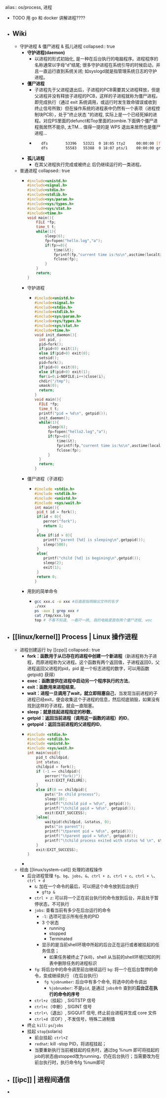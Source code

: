 alias:: os/process, 进程

- TODO 用 go 和 docker 讲解进程????
- ## Wiki
  - 守护进程 & 僵尸进程 & 孤儿进程
    collapsed:: true
    - **守护进程(daemon)**
      - 以进程的形式初始化, 是一种在后台执行的电脑程序。进程程序的名称通常以字母“d”结尾; 很多守护进程在系统引导的时候启动，并且一直运行直到系统关闭; 如syslogd就是指管理系统日志的守护进程。
    - **僵尸进程**
      - 子进程先于父进程退出后，子进程的PCB需要其父进程释放，但是父进程并没有释放子进程的PCB，这样的子进程就称为僵尸进程。即完成执行（通过 exit 系统调用，或运行时发生致命错误或收到终止信号所致）但在操作系统的进程表中仍然有一个表项（进程控制块PCB），处于"终止状态 "的进程, 实际上是一个已经死掉的进程。对应PS里面的defunct和Top里面的zombie.下面俩个僵尸进程我居然不能杀, 太TM... 值得一提的是 WPS 退出来居然也是僵尸进程...
      - ```bash
           dfs        53396   53321  0 18:05 tty2     00:00:00 [fcitx] <defunct>
           dfs        55583   55388  0 18:07 pts/1    00:00:00 grep --color=auto defunct
        ```
    - **孤儿进程**
      - 在其父进程执行完成或被终止 后仍继续运行的一类进程。
  - 普通进程
    collapsed:: true
    - ```cpp
      #include<unistd.h>
      #include<signal.h>
      #include<stdio.h>
      #include<stdlib.h>
      #include<sys/param.h>
      #include<sys/types.h>
      #include<sys/stat.h>
      #include<time.h>
      void main(){
          FILE *fp;
          time_t t;
          while(1){
              sleep(6);
              fp=fopen("hello.log","a");
              if(fp>=0){
                  time(&t);
                  fprintf(fp,"current time is:%s\n",asctime(localtime(&t)));
                  fclose(fp);
              }
          }
          return;
      }
      ```
    - 守护进程
      - ```cpp
        #include<unistd.h>
        #include<signal.h>
        #include<stdio.h>
        #include<stdlib.h>
        #include<sys/param.h>
        #include<sys/types.h>
        #include<sys/stat.h>
        #include<time.h>
        void init_daemon(){
          int pid, ;
          pid=fork();
          if(pid<0) exit(1);
          else if(pid>0) exit(0);
          setsid();
          pid=fork();
          if(pid>0) exit(0); 
          else if(pid<0) exit(1);
          for(i=0;i<NOFILE;i++)close(i);
          chdir("/tmp");
          umask(0);
          return;
        }
        void main(){
          FILE *fp;
          time_t t;
          printf("pid = %d\n", getpid());
          init_daemon();
          while(1){
              sleep(6);
              fp=fopen("hello2.log","a");
              if(fp>=0){
                  time(&t);
                  fprintf(fp,"current time is:%s\n",asctime(localtime(&t)));
                  fclose(fp);
              }
          }
          return;
        }
        ```
    - 僵尸进程（子进程）
      - ```cpp
        #include <stdio.h>
        #include <stdlib.h>
        #include <unistd.h>
        #include <sys/wait.h>
        int main(){
         pid_t id = fork();
         if(id < 0){
            perror("fork");
            return 1;
         }
         else if(id > 0){
            printf("parent [%d] is sleeping\n",getppid());
            sleep(500);
         }
         else{
            printf("child [%d] is begining\n",getpid());
            sleep(2);
            exit(1);
         }
         return 0;
        }
        ```
    - 用到的简单命令
      - ```bash
        gcc xxx.c -o xxx #后面是指明输出文件的名字
        ./xxx 
        ps -aux | grep xxx # 
        cat /tmp/xxx.log 
        top # 不看不知道, 一看吓一跳, 我的电脑里面有两个僵尸进程, woc
        ```
- ## [[linux/kernel]] Process | Linux 操作进程
  - 进程创建运行 by [[cpp]]
    collapsed:: true
    - **fork：函数用于从已存在的进程中创建一个新进程**（新进程称为子进程，而原进程称为父进程。这个函数有两个返回值，子进程返回0，父进程返回父进程的pid，pid 是一个标志进程的数字，可以用函数getpid() 获得）
    - **exec：函数提供在进程中启动另一个程序执行的方法**。
    - **exit：函数用来进程结束**。
    - **wait：进程一旦调用了wait，就立即阻塞自己**，当发现当前进程的子进程已经exit，便会收集这个子进程的信息，然后彻底销毁，如果没有找到这样的子进程，就会一直阻塞。
    - **sleep：就是挂起进程指定的秒数**。
    - **getpid：返回当前进程（调用这一函数的进程）的ID**。
    - **getppid：返回当前进程的父进程的ID**。
    - ```c
      #include <stdio.h>
      #include <stdlib.h>
      #include <unistd.h>
      #include <sys/wait.h>
      int main(void){
          pid_t childpid;
          int status;
          childpid = fork();
          if (-1 == childpid){
              perror("fork()");
              exit(EXIT_FAILURE);
          }
          else if(0 == childpid){
              puts("In child process");
              sleep(10);
              printf("\tchild pid = %d\n", getpid());
              printf("\tchild ppid = %d\n", getppid());
              exit(EXIT_SUCCESS);
          }else{
              waitpid(childpid, &status, 0);
              puts("in parent");
              printf("\tparent pid = %d\n", getpid());
              printf("\tparent ppid = %d\n", getppid());
              printf("\tchild process exited with status %d \n", status);
          }
          exit(EXIT_SUCCESS);
      }
      ```
    -
  - 经由 [[linux/system-call]] 处理的进程操作
    - 后台进程管理 `fg`、`bg`、`jobs`、`&`、`ctrl + z`、`ctrl + c`、`ctrl + \`、`ctrl + d`
      - `&`: 加在一个命令的最后，可以把这个命令放到后台执行
        - `gftp &`
      - `ctrl + z`: 可以将一个正在前台执行的命令放到后台，并且处于暂停状态，不可执行
      - `jobs`: 查看当前有多少在后台运行的命令
        - `-l`:  选项可显示所有任务的PID
        - 3 个状态
          - running
          - stopped
          - Terminated
        - 显示的是当前shell环境中所起的后台正在运行或者被挂起的任务信息；
          - 如果任务被终止了(kill)，shell 从当前的shell环境已知的列表中删除任务的进程标识
      - `fg`: 将后台中的命令调至前台继续运行
        `bg`: 将一个在后台暂停的命令，变成继续执行 （在后台执行）
        - ` fg %jobnumber`:  后台中有多个命令, 将选中的命令调出
          - `%jobnumber`: 不是`pid`, 是通过 `jobs命令` 查到的**后台正在执行的命令的序号**
      - `ctrl+z`（挂起）, SIGTSTP 信号
      - `ctrl+c`（中断）, SIGINT 信号
      - `ctrl+\`（退出）, SIGQUIT 信号, 终止前台进程并生成 core 文件
      - `ctrl+d`（EOF）, 不发信号，特殊二进制值
    - 终止 `kill`: `ps`/`jobs`
    - 挂起 `stop`(solaris)
      - 前台挂起: `ctrl+Z`
      - `redhat`: kill -stop PID，将进程挂起；
      - 当要重新执行当前被挂起的任务时，通过bg %num 即可将挂起的job的状态由stopped改为running，仍在后台执行；当需要改为在前台执行时，执行命令fg %num即可
- ## [[ipc]] | 进程间通信
-